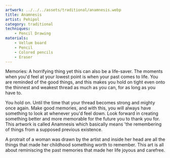 ```yaml
---
artwork: ../../../assets/traditional/anamnesis.webp
title: Anamnesis
artist: Pehipol
category: traditional
techniques:
    - Pencil Drawing
materials:
    - Vellum board
    - Pencil
    - Colored pencils
    - Eraser
---
```


Memories: A horrifying thing yet this can also be a life-saver. The moments when you'd feel at your lowest point is when your past comes to life. You are reminded of the good things, and this makes you hold on tight even onto the thinnest and weakest thread as much as you can, for as long as you have to.

You hold on. Until the time that your thread becomes strong and mighty once again. Make good memories, and with this, you will always have something to look at whenever you'd feel down. Look forward in creating something better and more memorable for the future you to thank you for. This artwork is called Anamnesis which basically means 'the remembering of things from a supposed previous existence.

A protrait of a woman was drawn by the artist and inside her head are all the things that made her childhood something worth to remember. This art is all about reminiscing the past memories that made her life joyous and carefree.
